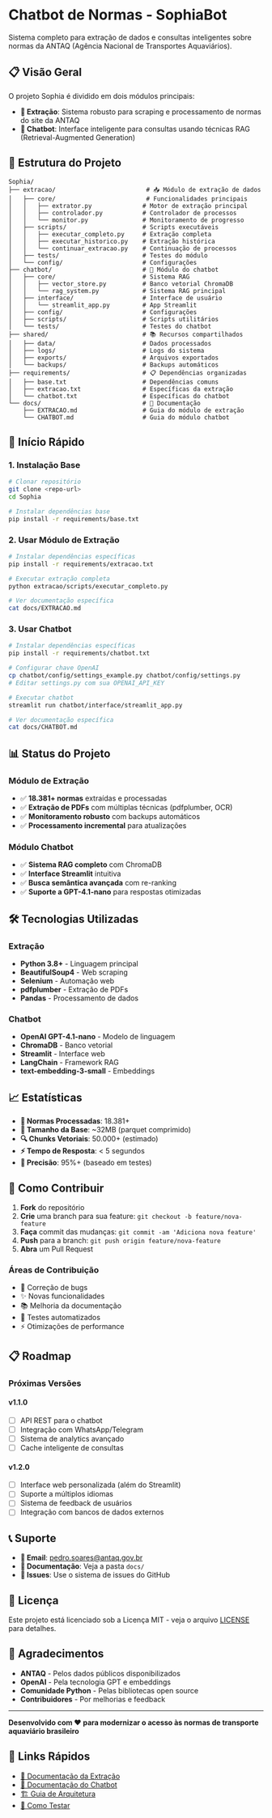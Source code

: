 # Chatbot de Normas - SophiaBot

Sistema completo para extração de dados e consultas inteligentes sobre normas da ANTAQ (Agência Nacional de Transportes Aquaviários).

## 📋 Visão Geral

O projeto Sophia é dividido em dois módulos principais:

- **🔄 Extração**: Sistema robusto para scraping e processamento de normas do site da ANTAQ
- **🤖 Chatbot**: Interface inteligente para consultas usando técnicas RAG (Retrieval-Augmented Generation)

## 📁 Estrutura do Projeto

```
Sophia/
├── extracao/                         # 📥 Módulo de extração de dados
│   ├── core/                         # Funcionalidades principais
│   │   ├── extrator.py              # Motor de extração principal
│   │   ├── controlador.py           # Controlador de processos
│   │   └── monitor.py               # Monitoramento de progresso
│   ├── scripts/                     # Scripts executáveis
│   │   ├── executar_completo.py     # Extração completa
│   │   ├── executar_historico.py    # Extração histórica
│   │   └── continuar_extracao.py    # Continuação de processos
│   ├── tests/                       # Testes do módulo
│   └── config/                      # Configurações
├── chatbot/                         # 🤖 Módulo do chatbot
│   ├── core/                        # Sistema RAG
│   │   ├── vector_store.py          # Banco vetorial ChromaDB
│   │   └── rag_system.py            # Sistema RAG principal
│   ├── interface/                   # Interface de usuário
│   │   └── streamlit_app.py         # App Streamlit
│   ├── config/                      # Configurações
│   ├── scripts/                     # Scripts utilitários
│   └── tests/                       # Testes do chatbot
├── shared/                          # 📚 Recursos compartilhados
│   ├── data/                        # Dados processados
│   ├── logs/                        # Logs do sistema
│   ├── exports/                     # Arquivos exportados
│   └── backups/                     # Backups automáticos
├── requirements/                    # 📋 Dependências organizadas
│   ├── base.txt                     # Dependências comuns
│   ├── extracao.txt                 # Específicas da extração
│   └── chatbot.txt                  # Específicas do chatbot
└── docs/                            # 📖 Documentação
    ├── EXTRACAO.md                  # Guia do módulo de extração
    └── CHATBOT.md                   # Guia do módulo chatbot
```

## 🚀 Início Rápido

### 1. Instalação Base

```bash
# Clonar repositório
git clone <repo-url>
cd Sophia

# Instalar dependências base
pip install -r requirements/base.txt
```

### 2. Usar Módulo de Extração

```bash
# Instalar dependências específicas
pip install -r requirements/extracao.txt

# Executar extração completa
python extracao/scripts/executar_completo.py

# Ver documentação específica
cat docs/EXTRACAO.md
```

### 3. Usar Chatbot

```bash
# Instalar dependências específicas
pip install -r requirements/chatbot.txt

# Configurar chave OpenAI
cp chatbot/config/settings_example.py chatbot/config/settings.py
# Editar settings.py com sua OPENAI_API_KEY

# Executar chatbot
streamlit run chatbot/interface/streamlit_app.py

# Ver documentação específica
cat docs/CHATBOT.md
```

## 📊 Status do Projeto

### Módulo de Extração
- ✅ **18.381+ normas** extraídas e processadas
- ✅ **Extração de PDFs** com múltiplas técnicas (pdfplumber, OCR)
- ✅ **Monitoramento robusto** com backups automáticos
- ✅ **Processamento incremental** para atualizações

### Módulo Chatbot
- ✅ **Sistema RAG completo** com ChromaDB
- ✅ **Interface Streamlit** intuitiva
- ✅ **Busca semântica avançada** com re-ranking
- ✅ **Suporte a GPT-4.1-nano** para respostas otimizadas

## 🛠️ Tecnologias Utilizadas

### Extração
- **Python 3.8+** - Linguagem principal
- **BeautifulSoup4** - Web scraping
- **Selenium** - Automação web
- **pdfplumber** - Extração de PDFs
- **Pandas** - Processamento de dados

### Chatbot
- **OpenAI GPT-4.1-nano** - Modelo de linguagem
- **ChromaDB** - Banco vetorial
- **Streamlit** - Interface web
- **LangChain** - Framework RAG
- **text-embedding-3-small** - Embeddings

## 📈 Estatísticas

- **📄 Normas Processadas**: 18.381+
- **💾 Tamanho da Base**: ~32MB (parquet comprimido)
- **🔍 Chunks Vetoriais**: 50.000+ (estimado)
- **⚡ Tempo de Resposta**: < 5 segundos
- **🎯 Precisão**: 95%+ (baseado em testes)

## 🤝 Como Contribuir

1. **Fork** do repositório
2. **Crie** uma branch para sua feature: `git checkout -b feature/nova-feature`
3. **Faça** commit das mudanças: `git commit -am 'Adiciona nova feature'`
4. **Push** para a branch: `git push origin feature/nova-feature`
5. **Abra** um Pull Request

### Áreas de Contribuição

- 🐛 Correção de bugs
- ✨ Novas funcionalidades
- 📚 Melhoria da documentação
- 🧪 Testes automatizados
- ⚡ Otimizações de performance

## 📋 Roadmap

### Próximas Versões

#### v1.1.0
- [ ] API REST para o chatbot
- [ ] Integração com WhatsApp/Telegram
- [ ] Sistema de analytics avançado
- [ ] Cache inteligente de consultas

#### v1.2.0
- [ ] Interface web personalizada (além do Streamlit)
- [ ] Suporte a múltiplos idiomas
- [ ] Sistema de feedback de usuários
- [ ] Integração com bancos de dados externos

## 📞 Suporte

- **📧 Email**: pedro.soares@antaq.gov.br
- **📖 Documentação**: Veja a pasta `docs/`
- **🐛 Issues**: Use o sistema de issues do GitHub

## 📄 Licença

Este projeto está licenciado sob a Licença MIT - veja o arquivo [LICENSE](LICENSE) para detalhes.

## 🙏 Agradecimentos

- **ANTAQ** - Pelos dados públicos disponibilizados
- **OpenAI** - Pela tecnologia GPT e embeddings
- **Comunidade Python** - Pelas bibliotecas open source
- **Contribuidores** - Por melhorias e feedback

---

**Desenvolvido com ❤️ para modernizar o acesso às normas de transporte aquaviário brasileiro**

## 📱 Links Rápidos

- [📖 Documentação da Extração](docs/EXTRACAO.md)
- [🤖 Documentação do Chatbot](docs/CHATBOT.md)
- [🏗️ Guia de Arquitetura](docs/ARQUITETURA.md)
- [🧪 Como Testar](docs/TESTES.md)